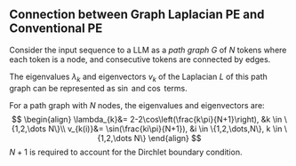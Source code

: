 ## Connection between Graph Laplacian PE and Conventional PE
Consider the input sequence to a LLM as a *path graph* $G$ of $N$ tokens where each token is a node, and consecutive tokens are connected by edges.

The eigenvalues $\lambda_k$ and eigenvectors $v_k$ of the Laplacian $L$ of this path graph can be represented as $\sin$ and $\cos$ terms.

For a path graph with $N$ nodes, the eigenvalues and eigenvectors are:
$$
\begin{align}
\lambda_{k}&= 2-2\cos\left(\frac{k\pi}{N+1}\right), &k \in \{1,2,\dots N\}\\
v_{k(i)}&= \sin(\frac{ki\pi}{N+1}), &i \in \{1,2,\dots,N\}, k \in \{1,2,\dots N\}
\end{align}
$$
$N+1$ is required to account for the Dirchlet boundary condition.
